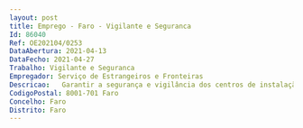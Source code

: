 ```yaml
--- 
layout: post
title: Emprego - Faro - Vigilante e Seguranca
Id: 86040
Ref: OE202104/0253
DataAbertura: 2021-04-13
DataFecho: 2021-04-27
Trabalho: Vigilante e Seguranca
Empregador: Serviço de Estrangeiros e Fronteiras
Descricao:   Garantir a segurança e vigilância dos centros de instalação temporária    Controlar o acesso às instalações    Conduzir viaturas e pessoas, nomeadamente detidos    Assegurar a vigilância dos edifícios e a segurança dos funcionários que neles trabalhem e utentes que se encontrem nos mesmos    Executar todas as tarefas que lhe forem determinadas no âmbito da competência da carreira de vigilância e segurança
CodigoPostal: 8001-701 Faro
Concelho: Faro
Distrito: Faro
--- 
```

